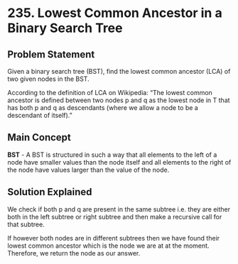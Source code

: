 # 235. Lowest Common Ancestor in a Binary Search Tree

## Problem Statement

Given a binary search tree (BST), find the lowest common ancestor (LCA) of two given nodes in the BST.

According to the definition of LCA on Wikipedia: “The lowest common ancestor is defined between two nodes p and q as the lowest node in T that has both p and q as descendants (where we allow a node to be a descendant of itself).”

## Main Concept

**BST** - A BST is structured in such a way that all elements to the left of a node have smaller values than the node itself and all elements to the right of the node have values larger than the value of the node.

## Solution Explained

We check if both p and q are present in the same subtree i.e. they are either both in the left subtree or right subtree and then make a recursive call for that subtree.

If however both nodes are in different subtrees then we have found their lowest common ancestor which is the node we are at at the moment. Therefore, we return the node as our answer.
